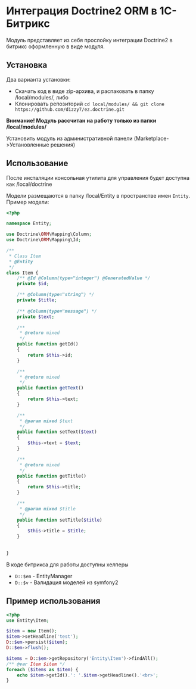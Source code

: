 Интеграция Doctrine2 ORM в 1С-Битрикс
=========

Модуль представляет из себя прослойку интеграции Doctrine2 в битрикс оформленную в виде модуля.

Установка
---------

Два варианта установки:
  - Скачать код в виде zip-архива, и распаковать в папку /local/modules/, либо
  - Клонировать репозиторий `cd local/modules/ && git clone https://github.com/dizzy7/ez.doctrine.git`

**Внимание! Модуль рассчитан на работу только из папки /local/modules/**

Установить модуль из административной панели (Marketplace->Установленные решения)

Использование
-------------

После инсталяции консольная утилита для управления будет доступна как /local/doctrine

Модели размещаются в папку /local/Entity в пространстве имен ```Entity```. Пример модели:
```php
<?php

namespace Entity;

use Doctrine\ORM\Mapping\Column;
use Doctrine\ORM\Mapping\Id;

/**
 * Class Item
 * @Entity
 */
class Item {
    /** @Id @Column(type="integer") @GeneratedValue */
    private $id;

    /** @Column(type="string") */
    private $title;
       
    /** @Column(type="message") */
    private $text;

    /**
     * @return mixed
     */
    public function getId()
    {
        return $this->id;
    }

    /**
     * @return mixed
     */
    public function getText()
    {
        return $this->text;
    }

    /**
     * @param mixed $text
     */
    public function setText($text)
    {
        $this->text = $text;
    }

    /**
     * @return mixed
     */
    public function getTitle()
    {
        return $this->title;
    }

    /**
     * @param mixed $title
     */
    public function setTitle($title)
    {
        $this->title = $title;
    }
    
    
} 
```

В коде битрикса для работы доступны хелперы
  - ```D::$em``` - EntityManager
  - ```D::$v``` - Валидация моделей из symfony2

Пример использования
------

```php
<?php
use Entity\Item;

$item = new Item();
$item->setHeadline('test');
D::$em->persist($item);
D::$em->flush();

$items = D::$em->getRepository('Entity\Item')->findAll();
/** @var Item $item */
foreach ($items as $item) {
    echo $item->getId().': '.$item->getHeadline().'<br>';
}
```





